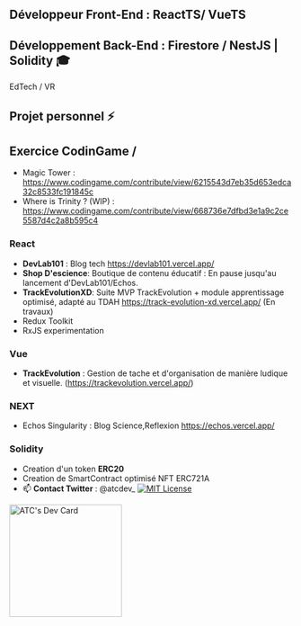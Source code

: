 
## Développeur Front-End : **ReactTS/ VueTS**  
## Développement Back-End :  **Firestore / NestJS | Solidity 🎓**

EdTech / VR 

## Projet personnel ⚡ 
## Exercice CodinGame /
- Magic Tower : https://www.codingame.com/contribute/view/6215543d7eb35d653edca32c8533fc191845c
- Where is Trinity ? (WIP) : https://www.codingame.com/contribute/view/668736e7dfbd3e1a9c2ce5587d4c2a8b595c4
### React
   - **DevLab101** : Blog tech https://devlab101.vercel.app/  
   - **Shop D'escience**: Boutique de contenu éducatif : En pause jusqu'au lancement d'DevLab101/Echos.
   - **TrackEvolutionXD**: Suite MVP TrackEvolution + module apprentissage optimisé, adapté au TDAH https://track-evolution-xd.vercel.app/ (En travaux)
   - Redux Toolkit
   - RxJS experimentation
### Vue
   - **TrackEvolution** : Gestion de tache et d'organisation de manière ludique et visuelle.
     (https://trackevolution.vercel.app/)
### NEXT
   - Echos Singularity : Blog Science,Reflexion https://echos.vercel.app/                                                                                     
### Solidity
   - Creation d'un token **ERC20**
   - Creation de SmartContract optimisé NFT ERC721A
- 📫 **Contact Twitter** : @atcdev_ [![MIT License](https://img.shields.io/twitter/follow/atcdev_?style=social)]([https://choosealicense.com/licenses/mit/](https://twitter.com/atcdev_))

<a href="https://app.daily.dev/UndersunIO"><img src="https://api.daily.dev/devcards/94681062fc3b4fadb2cf2fc943bfd587.png?r=kha" width="200" alt="ATC's Dev Card"/></a>
                 
